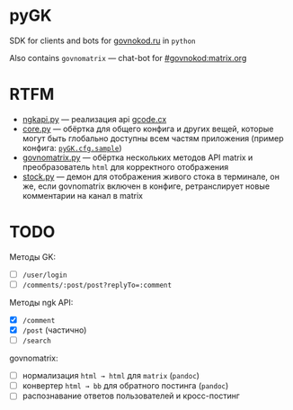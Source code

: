 # pyGK
SDK for clients and bots for [govnokod.ru](http://govnokod.ru) in `python`

Also contains `govnomatrix` — chat-bot for [#govnokod:matrix.org](https://riot.im/app/#/room/#govnokod:matrix.org)

# RTFM
- [ngkapi.py](ngkapi.py) — реализация api [gcode.cx](http://gcode.cx)
- [core.py](core.py) — обёртка для общего конфига и других вещей, которые могут быть глобально доступны всем частям приложения (пример конфига: [`pyGK.cfg.sample`](pyGK.cfg.sample))
- [govnomatrix.py](govnomatrix.py) — обёртка нескольких методов API matrix и преобразователь `html` для корректного отображения
- [stock.py](stock.py) — демон для отображения живого стока в терминале, он же, если govnomatrix включен в конфиге, ретранслирует новые комментарии на канал в matrix

# TODO
Методы GK:
- [ ] `/user/login`
- [ ] `/comments/:post/post?replyTo=:comment`

Методы ngk API:
- [x] `/comment`
- [x] `/post` (частично)
- [ ] `/search`

govnomatrix:
- [ ] нормализация `html → html` для `matrix` (`pandoc`)
- [ ] конвертер `html → bb` для обратного постинга (`pandoc`)
- [ ] распознавание ответов пользователей и кросс-постинг
